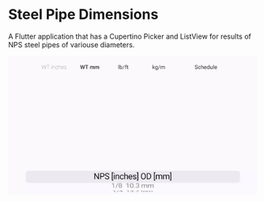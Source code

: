 # Steel Pipe Dimensions

A Flutter application that has a Cupertino Picker and ListView for results of NPS steel pipes of variouse diameters. 

![](demo.gif)
